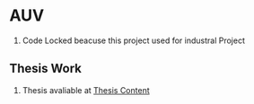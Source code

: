 # AUV
1. Code Locked beacuse this project used for industral Project 
 
## Thesis Work
1. Thesis avaliable at [Thesis Content](https://github.com/youssefmohana/AUVS/tree/main/Thesis)
